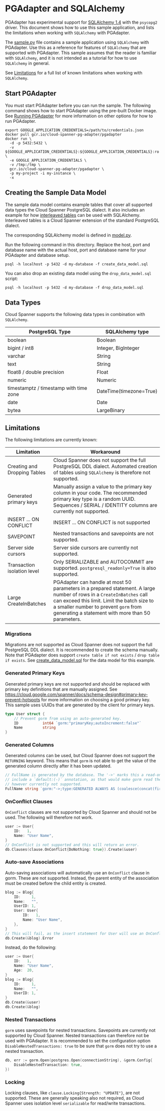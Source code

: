 # PGAdapter and SQLAlchemy

PGAdapter has experimental support for [SQLAlchemy 1.4](https://docs.sqlalchemy.org/en/14/index.html)
with the `psycopg2` driver. This document shows how to use this sample application, and lists the
limitations when working with `SQLAlchemy` with PGAdapter.

The [sample.py](sample.py) file contains a sample application using `SQLAlchemy` with PGAdapter. Use
this as a reference for features of `SQLAlchemy` that are supported with PGAdapter. This sample
assumes that the reader is familiar with `SQLAlchemy`, and it is not intended as a tutorial for how
to use `SQLAlchemy` in general.

See [Limitations](#limitations) for a full list of known limitations when working with `SQLAlchemy`.

## Start PGAdapter
You must start PGAdapter before you can run the sample. The following command shows how to start PGAdapter using the
pre-built Docker image. See [Running PGAdapter](../../../README.md#usage) for more information on other options for how
to run PGAdapter.

```shell
export GOOGLE_APPLICATION_CREDENTIALS=/path/to/credentials.json
docker pull gcr.io/cloud-spanner-pg-adapter/pgadapter
docker run \
  -d -p 5432:5432 \
  -v ${GOOGLE_APPLICATION_CREDENTIALS}:${GOOGLE_APPLICATION_CREDENTIALS}:ro \
  -e GOOGLE_APPLICATION_CREDENTIALS \
  -v /tmp:/tmp \
  gcr.io/cloud-spanner-pg-adapter/pgadapter \
  -p my-project -i my-instance \
  -x
```

## Creating the Sample Data Model
The sample data model contains example tables that cover all supported data types the Cloud Spanner
PostgreSQL dialect. It also includes an example for how [interleaved tables](https://cloud.google.com/spanner/docs/reference/postgresql/data-definition-language#extensions_to)
can be used with SQLAlchemy. Interleaved tables is a Cloud Spanner extension of the standard
PostgreSQL dialect.

The corresponding SQLAlchemy model is defined in [model.py](model.py).

Run the following command in this directory. Replace the host, port and database name with the actual
host, port and database name for your PGAdapter and database setup.

```shell
psql -h localhost -p 5432 -d my-database -f create_data_model.sql
```

You can also drop an existing data model using the `drop_data_model.sql` script:

```shell
psql -h localhost -p 5432 -d my-database -f drop_data_model.sql
```

## Data Types
Cloud Spanner supports the following data types in combination with `SQLAlchemy`.

| PostgreSQL Type                         | SQLAlchemy type         |
|-----------------------------------------|-------------------------|
| boolean                                 | Boolean                 |
| bigint / int8                           | Integer, BigInteger     |
| varchar                                 | String                  |
| text                                    | String                  |
| float8 / double precision               | Float                   |
| numeric                                 | Numeric                 |
| timestamptz / timestamp with time zone  | DateTime(timezone=True) |
| date                                    | Date                    |
| bytea                                   | LargeBinary             |


## Limitations
The following limitations are currently known:

| Limitation                   | Workaround                                                                                                                                                                                                                                                         |
|------------------------------|--------------------------------------------------------------------------------------------------------------------------------------------------------------------------------------------------------------------------------------------------------------------|
| Creating and Dropping Tables | Cloud Spanner does not support the full PostgreSQL DDL dialect. Automated creation of tables using `SQLAlchemy` is therefore not supported.                                                                                                                        |
| Generated primary keys       | Manually assign a value to the primary key column in your code. The recommended primary key type is a random UUID. Sequences / SERIAL / IDENTITY columns are currently not supported.                                                                              |
| INSERT ... ON CONFLICT       | INSERT ... ON CONFLICT is not supported                                                                                                                                                                                                                            |
| SAVEPOINT                    | Nested transactions and savepoints are not supported.                                                                                                                                                                                                              |
| Server side cursors          | Server side cursors are currently not supported.                                                                                                                                                                                                                   |
| Transaction isolation level  | Only SERIALIZABLE and AUTOCOMMIT are supported. `postgresql_readonly=True` is also supported.                                                                                                                                                                      |
| Large CreateInBatches        | PGAdapter can handle at most 50 parameters in a prepared statement. A large number of rows in a `CreateInBatches` call can exceed this limit. Limit the batch size to a smaller number to prevent `gorm` from generating a statement with more than 50 parameters. |

### Migrations
Migrations are not supported as Cloud Spanner does not support the full PostgreSQL DDL dialect. It is recommended to
create the schema manually. Note that PGAdapter does support `create table if not exists` / `drop table if exists`.
See [create_data_model.sql](create_data_model.sql) for the data model for this example.

### Generated Primary Keys
Generated primary keys are not supported and should be replaced with primary key definitions that
are manually assigned. See https://cloud.google.com/spanner/docs/schema-design#primary-key-prevent-hotspots
for more information on choosing a good primary key. This sample uses UUIDs that are generated by the client for primary
keys.

```go
type User struct {
	// Prevent gorm from using an auto-generated key.
	ID           int64 `gorm:"primaryKey;autoIncrement:false"`
	Name         string
}
```

### Generated Columns
Generated columns can be used, but Cloud Spanner does not support the `RETURNING` keyword. This means that `gorm` is not
able to get the value of the generated column directly after it has been updated.

```go
// FullName is generated by the database. The '->' marks this a read-only field. Preferably this field should also
// include a `default:(-)` annotation, as that would make gorm read the value back using a RETURNING clause. That is
// however currently not supported.
FullName string `gorm:"->;type:GENERATED ALWAYS AS (coalesce(concat(first_name,' '::varchar,last_name))) STORED;"`
```

### OnConflict Clauses
`OnConflict` clauses are not supported by Cloud Spanner and should not be used. The following will
therefore not work.

```go
user := User{
    ID:   1,
    Name: "User Name",
}
// OnConflict is not supported and this will return an error.
db.Clauses(clause.OnConflict{DoNothing: true}).Create(&user)
```

### Auto-save Associations
Auto-saving associations will automatically use an `OnConflict` clause in gorm. These are not
supported. Instead, the parent entity of the association must be created before the child entity is
created.

```go
blog := Blog{
    ID:     1,
    Name:   "",
    UserID: 1,
    User: User{
        ID:   1,
        Name: "User Name",
    },
}
// This will fail, as the insert statement for User will use an OnConflict clause.
db.Create(&blog).Error
```

Instead, do the following:

```go
user := User{
    ID:   1,
    Name: "User Name",
    Age:  20,
}
blog := Blog{
    ID:     1,
    Name:   "",
    UserID: 1,
}
db.Create(&user)
db.Create(&blog)
```

### Nested Transactions
`gorm` uses savepoints for nested transactions. Savepoints are currently not supported by Cloud Spanner. Nested
transactions can therefore not be used with PGAdapter. It is recommended to set the configuration option
`DisableNestedTransactions: true` to be sure that `gorm` does not try to use a nested transaction.

```go
db, err := gorm.Open(postgres.Open(connectionString), &gorm.Config{
    DisableNestedTransaction: true,
})
```

### Locking
Locking clauses, like `clause.Locking{Strength: "UPDATE"}`, are not supported. These are generally speaking also not
required, as Cloud Spanner uses isolation level `serializable` for read/write transactions.
